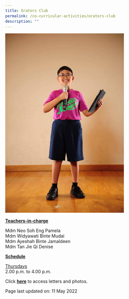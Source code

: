 ```yaml
---
title: Orators Club
permalink: /co-curricular-activities/orators-club
description: ""
---
```

<img style="width: 75%;"  src="/images/orators.jpeg" />
<p><u><strong>Teachers-in-charge</strong></u></p>
<p>Mdm Neo Soh Eng Pamela<br />Mdm Widyawati Binte Mudai<br />Mdm Ayeshah Binte Jamaldeen<br />Mdm Tan Jie Qi Denise</p>
<p><u><strong>Schedule</strong></u></p>
<p><u>Thursdays</u><br />2.00 p.m. to 4.00 p.m.</p>
<p>Click <a href="https://drive.google.com/open?id=1C5CQqn07nBQJ2Cm6_3JriQM_xS7QKKV8" target="_blank" rel="noopener"><strong>here</strong></a> to access letters and photos.</p>
<p>Page last updated on: 11 May 2022</p>